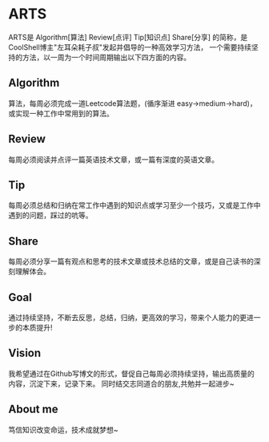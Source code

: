 # ARTS 
ARTS是 Algorithm[算法] Review[点评] Tip[知识点] Share[分享] 的简称，是CoolShell博主"左耳朵耗子叔"发起并倡导的一种高效学习方法，
一个需要持续坚持的方法，以一周为一个时间周期输出以下四方面的内容。 

## Algorithm

算法，每周必须完成一道Leetcode算法题，(循序渐进 easy->medium->hard)，或实现一种工作中常用到的算法。

## Review

每周必须阅读并点评一篇英语技术文章，或一篇有深度的英语文章。

## Tip

每周必须总结和归纳在常工作中遇到的知识点或学习至少一个技巧，又或是工作中遇到的问题，踩过的吭等。

## Share

每周必须分享一篇有观点和思考的技术文章或技术总结的文章，或是自己读书的深刻理解体会。

## Goal

通过持续坚持，不断去反思，总结，归纳，更高效的学习，带来个人能力的更进一步的本质提升!

## Vision

我希望通过在Github写博文的形式，督促自己每周必须持续坚持，输出高质量的内容，沉淀下来，记录下来。
同时结交志同道合的朋友,共勉并一起进步~

## About me

笃信知识改变命运，技术成就梦想~





